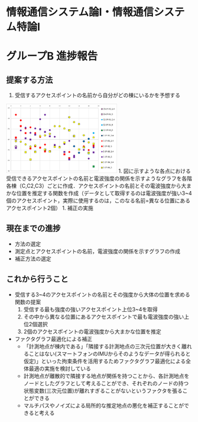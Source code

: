 # 情報通信システム論Ⅰ・情報通信システム特論Ⅰ 
# グループB 進捗報告

## 提案する方法
1. 受信するアクセスポイントの名前から自分がどの棟にいるかを予想する
<img src="image.png" width="300">
1. 図に示すような各点における受信できるアクセスポイントの名前と電波強度の関係を示すようなグラフを各階各棟（C,C2,C3）ごとに作成．アクセスポイントの名前とその電波強度から大まかな位置を推定する関数を作成（データとして取得するのは電波強度が強い3~4個のアクセスポイント，実際に使用するのは，このなる名前=異なる位置にあるアクセスポイント2個）
1. 補正の実施


## 現在までの進捗
- 方法の選定
- 測定点とアクセスポイントの名前，電波強度の関係を示すグラフの作成
- 補正方法の選定
## これから行うこと
- 受信する3~4のアクセスポイントの名前とその強度から大体の位置を求める関数の提案
    1. 受信する最も強度の強いアクセスポイント上位3~4を取得
    1. その中から異なる位置にあるアクセスポイントで最も電波強度の強い上位2個選択
    1. 2個のアクセスポイントの電波強度から大まかな位置を推定
- ファクタグラフ最適化による補正
  - 「計測地点が棟内である」「隣接する計測地点の三次元位置が大きく離れることはない(スマートフォンのIMUからそのようなデータが得られると仮定)」といった拘束条件を活用するためファクタグラフ最適化による全体最適の実施を検討している
  - 計測地点が離散的で隣接する地点が関係を持つことから、各計測地点をノードとしたグラフとして考えることができ、それぞれのノードの持つ状態変数(三次元位置)が離れすぎることがないというファクタを張ることができる
  - マルチパスやノイズによる局所的な推定地点の悪化を補正することができると考える